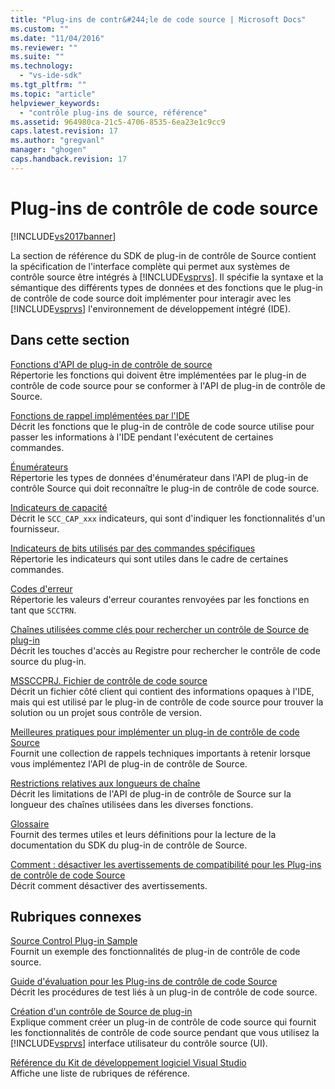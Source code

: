 ```yaml
---
title: "Plug-ins de contr&#244;le de code source | Microsoft Docs"
ms.custom: ""
ms.date: "11/04/2016"
ms.reviewer: ""
ms.suite: ""
ms.technology: 
  - "vs-ide-sdk"
ms.tgt_pltfrm: ""
ms.topic: "article"
helpviewer_keywords: 
  - "contrôle plug-ins de source, référence"
ms.assetid: 964980ca-21c5-4706-8535-6ea23e1c9cc9
caps.latest.revision: 17
ms.author: "gregvanl"
manager: "ghogen"
caps.handback.revision: 17
---
```

# Plug-ins de contr&#244;le de code source
[!INCLUDE[vs2017banner](../code-quality/includes/vs2017banner.md)]

La section de référence du SDK de plug\-in de contrôle de Source contient la spécification de l'interface complète qui permet aux systèmes de contrôle source être intégrés à [!INCLUDE[vsprvs](../code-quality/includes/vsprvs_md.md)]. Il spécifie la syntaxe et la sémantique des différents types de données et des fonctions que le plug\-in de contrôle de code source doit implémenter pour interagir avec les [!INCLUDE[vsprvs](../code-quality/includes/vsprvs_md.md)] l'environnement de développement intégré \(IDE\).  
  
## Dans cette section  
 [Fonctions d'API de plug\-in de contrôle de source](../extensibility/source-control-plug-in-api-functions.md)  
 Répertorie les fonctions qui doivent être implémentées par le plug\-in de contrôle de code source pour se conformer à l'API de plug\-in de contrôle de Source.  
  
 [Fonctions de rappel implémentées par l'IDE](../extensibility/callback-functions-implemented-by-the-ide.md)  
 Décrit les fonctions que le plug\-in de contrôle de code source utilise pour passer les informations à l'IDE pendant l'exécutent de certaines commandes.  
  
 [Énumérateurs](../extensibility/enumerators.md)  
 Répertorie les types de données d'énumérateur dans l'API de plug\-in de contrôle Source qui doit reconnaître le plug\-in de contrôle de code source.  
  
 [Indicateurs de capacité](../extensibility/capability-flags.md)  
 Décrit le `SCC_CAP_xxx` indicateurs, qui sont d'indiquer les fonctionnalités d'un fournisseur.  
  
 [Indicateurs de bits utilisés par des commandes spécifiques](../extensibility/bitflags-used-by-specific-commands.md)  
 Répertorie les indicateurs qui sont utiles dans le cadre de certaines commandes.  
  
 [Codes d'erreur](../extensibility/error-codes.md)  
 Répertorie les valeurs d'erreur courantes renvoyées par les fonctions en tant que `SCCTRN`.  
  
 [Chaînes utilisées comme clés pour rechercher un contrôle de Source de plug\-in](../extensibility/strings-used-as-keys-for-finding-a-source-control-plug-in.md)  
 Décrit les touches d'accès au Registre pour rechercher le contrôle de code source du plug\-in.  
  
 [MSSCCPRJ. Fichier de contrôle de code source](../extensibility/mssccprj-scc-file.md)  
 Décrit un fichier côté client qui contient des informations opaques à l'IDE, mais qui est utilisé par le plug\-in de contrôle de code source pour trouver la solution ou un projet sous contrôle de version.  
  
 [Meilleures pratiques pour implémenter un plug\-in de contrôle de code Source](../extensibility/best-practices-for-implementing-a-source-control-plug-in.md)  
 Fournit une collection de rappels techniques importants à retenir lorsque vous implémentez l'API de plug\-in de contrôle de Source.  
  
 [Restrictions relatives aux longueurs de chaîne](../extensibility/restrictions-on-string-lengths.md)  
 Décrit les limitations de l'API de plug\-in de contrôle de Source sur la longueur des chaînes utilisées dans les diverses fonctions.  
  
 [Glossaire](../extensibility/source-control-plug-in-glossary.md)  
 Fournit des termes utiles et leurs définitions pour la lecture de la documentation du SDK du plug\-in de contrôle de Source.  
  
 [Comment : désactiver les avertissements de compatibilité pour les Plug\-ins de contrôle de code Source](../extensibility/how-to-turn-off-compatibility-warnings-for-source-control-plug-ins.md)  
 Décrit comment désactiver des avertissements.  
  
## Rubriques connexes  
 [Source Control Plug\-in Sample](http://msdn.microsoft.com/fr-fr/61de7d2b-71db-451e-8e3e-d41b11c7a4ca)  
 Fournit un exemple des fonctionnalités de plug\-in de contrôle de code source.  
  
 [Guide d'évaluation pour les Plug\-ins de contrôle de code Source](../extensibility/internals/test-guide-for-source-control-plug-ins.md)  
 Décrit les procédures de test liés à un plug\-in de contrôle de code source.  
  
 [Création d'un contrôle de Source de plug\-in](../extensibility/internals/creating-a-source-control-plug-in.md)  
 Explique comment créer un plug\-in de contrôle de code source qui fournit les fonctionnalités de contrôle de code source pendant que vous utilisez la [!INCLUDE[vsprvs](../code-quality/includes/vsprvs_md.md)] interface utilisateur du contrôle source \(UI\).  
  
 [Référence du Kit de développement logiciel Visual Studio](../extensibility/visual-studio-sdk-reference.md)  
 Affiche une liste de rubriques de référence.